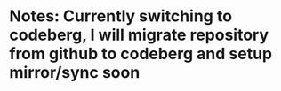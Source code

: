 # Notes: Currently switching to codeberg, I will migrate repository from github to codeberg and setup mirror/sync soon
